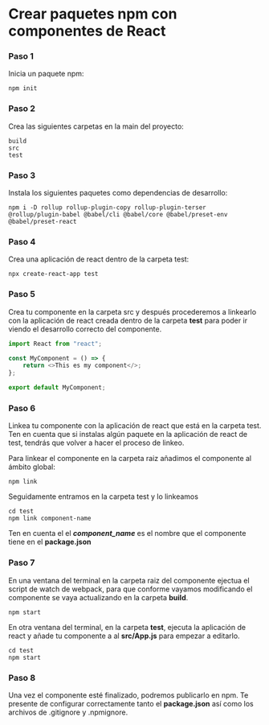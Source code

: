 # Crear paquetes npm con componentes de React

### Paso 1

Inicia un paquete npm:

```
npm init
```

### Paso 2

Crea las siguientes carpetas en la main del proyecto:

```
build
src
test
```

### Paso 3

Instala los siguientes paquetes como dependencias de desarrollo:

```
npm i -D rollup rollup-plugin-copy rollup-plugin-terser @rollup/plugin-babel @babel/cli @babel/core @babel/preset-env @babel/preset-react
```

### Paso 4

Crea una aplicación de react dentro de la carpeta test:

```
npx create-react-app test
```

### Paso 5

Crea tu componente en la carpeta src y después procederemos a linkearlo con la aplicación de react creada dentro de la carpeta **test** para poder ir viendo el desarrollo correcto del componente.

```javascript
import React from "react";

const MyComponent = () => {
    return <>This es my component</>;
};

export default MyComponent;
```

### Paso 6

Linkea tu componente con la aplicación de react que está en la carpeta test. Ten en cuenta que si instalas algún paquete en la aplicación de react de test, tendrás que volver a hacer el proceso de linkeo.

Para linkear el componente en la carpeta raiz añadimos el componente al ámbito global:

```
npm link
```

Seguidamente entramos en la carpeta test y lo linkeamos

```
cd test
npm link component-name
```

Ten en cuenta el el **_component_name_** es el nombre que el componente tiene en el **package.json**

### Paso 7

En una ventana del terminal en la carpeta raiz del componente ejectua el script de watch de webpack, para que conforme vayamos modificando el componente se vaya actualizando en la carpeta **build**.

```
npm start
```

En otra ventana del terminal, en la carpeta **test**, ejecuta la aplicación de react y añade tu componente a al **src/App.js** para empezar a editarlo.

```
cd test
npm start
```

### Paso 8

Una vez el componente esté finalizado, podremos publicarlo en npm. Te presente de configurar correctamente tanto el **package.json** así como los archivos de .gitignore y .npmignore.
